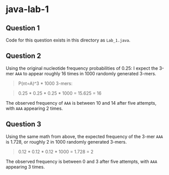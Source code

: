 # java-lab-1

## Question 1
Code for this question exists in this directory as `Lab_1.java`.

## Question 2
Using the original nucleotide frequency probabilities of 0.25: I expect the 3-mer `AAA` to appear roughly 16 times in 1000 randomly generated  3-mers.

> P(nt=A)^3 * 1000 3-mers:

> 0.25 * 0.25 * 0.25 * 1000 = 15.625 = 16

The observed frequency of `AAA` is between 10 and 14 after five attempts, with `AAA` appearing 2 times.  

## Question 3
Using the same math from above, the expected frequency of the 3-mer `AAA` is 1.728, or roughly 2 in 1000 randomly generated 3-mers. 

> 0.12 * 0.12 * 0.12 * 1000 = 1.728 = 2

The observed frequency is between 0 and 3 after five attempts, with `AAA` appearing 3 times.
